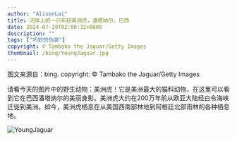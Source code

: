 ```yaml
---
author: "AlisonLai"
title: 河岸上的一只年轻美洲虎，潘塔纳尔，巴西
date: 2024-07-19T02:00:32+0800
description: ""
tags: ["巧妙的伪装"]
copyright: © Tambako the Jaguar/Getty Images
thumbnail: /bing/YoungJaguar.jpg
---
```

图文来源自：bing.  copyright: © Tambako the Jaguar/Getty Images

请看今天的图片中的野生动物：美洲虎！它是美洲最大的猫科动物，在这里可以看到它在巴西潘塔纳尔的美丽身影。美洲虎大约在200万年前从欧亚大陆经白令海峡迁徙到美洲。如今，美洲虎栖息在从美国西南部林地到阿根廷北部雨林的各种栖息地。

![YoungJaguar](/bing/YoungJaguar.jpg)
